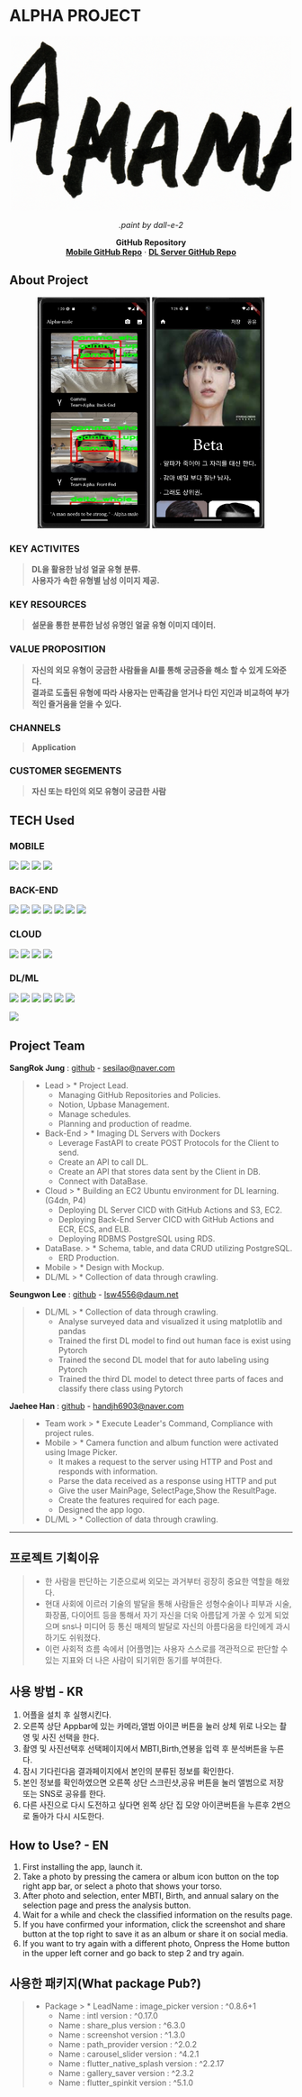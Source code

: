 
# ALPHA PROJECT
<div>
    <p align="center">
      <img src="test_img/alpha.png" width="500" height="310">
    </p>
    <p align="center">
        <em>.paint by dall-e-2</em>
    </p> 
    <p align="center">
        <strong>GitHub Repository</strong> <br>
        <a href="https://github.com/sangrokjung/alpha_male_Front"><strong> Mobile GitHub Repo</strong></a> · 
        <a href="https://github.com/sangrokjung/alpha_male_dl_server"><strong> DL Server GitHub Repo</strong></a>
    </p>
</div>



## About Project

<div>
    <p align="center">
        <img src="test_img/view_1.png" width="200" height="410">
        <img src="test_img/view_3.png" width="200" height="410">
    </p>
</div>

### KEY ACTIVITES
> **DL을 활용한 남성 얼굴 유형 분류.** <br>
> **사용자가 속한 유형별 남성 이미지 제공.**

### KEY RESOURCES
> **설문을 통한 분류한 남성 유명인 얼굴 유형 이미지 데이터.** <br>

### VALUE PROPOSITION
> **자신의 외모 유형이 궁금한 사람들을 AI를 통해 궁금증을 해소 할 수 있게 도와준다.** <br>
> **결과로 도출된 유형에 따라 사용자는 만족감을 얻거나 타인 지인과 비교하여 부가적인 즐거움을 얻을 수 있다.**

### CHANNELS
> **Application** <br>

### CUSTOMER SEGEMENTS
> **자신 또는 타인의 외모 유형이 궁금한 사람** <br>





## TECH Used

### MOBILE
<p align="left">
    <img src="https://img.shields.io/badge/androidstudio-000000?style=for-the-badge&logo=androidstudio">
    <img src="https://img.shields.io/badge/dart-000000?style=for-the-badge&logo=dart&logoColor=54ABE3">
    <img src="https://img.shields.io/badge/flutter-000000?style=for-the-badge&logo=flutter&logoColor=6DBDEB">
    <img src="https://img.shields.io/badge/github-000000?style=for-the-badge&logo=github">
</p>

### BACK-END
<p align="left">
    <img src="https://img.shields.io/badge/pycharm-000000?style=for-the-badge&logo=pycharm">
    <img src="https://img.shields.io/badge/python-000000?style=for-the-badge&logo=python">
    <img src="https://img.shields.io/badge/fastapi-000000?style=for-the-badge&logo=fastapi">
    <img src="https://img.shields.io/badge/postqresql-000000?style=for-the-badge&logo=postgresql">
    <img src="https://img.shields.io/badge/githubactions-000000?style=for-the-badge&logo=githubactions">
    <img src="https://img.shields.io/badge/docker-000000?style=for-the-badge&logo=docker">
    <img src="https://img.shields.io/badge/github-000000?style=for-the-badge&logo=github">
</p>

### CLOUD
<p align="left">
    <img src="https://img.shields.io/badge/EC2-Amazon-000000?style=for-the-badge&logo=amazonec2">
    <img src="https://img.shields.io/badge/RDS-Amazon-000000?style=for-the-badge&logo=amazonrds">
    <img src="https://img.shields.io/badge/ECS-Amazon-000000?style=for-the-badge&logo=amazonecs">
    <img src="https://img.shields.io/badge/S3-Amazon-000000?style=for-the-badge&logo=amazons3">
</p>

### DL/ML
<p align="left">
    <img src="https://img.shields.io/badge/jupyter-000000?style=for-the-badge&logo=jupyter">
    <img src="https://img.shields.io/badge/python-000000?style=for-the-badge&logo=python">
    <img src="https://img.shields.io/badge/Pytorch-000000?style=for-the-badge&logo=pytorch">
    <img src="https://img.shields.io/badge/numpy-000000?style=for-the-badge&logo=numpy&logoColor=5174C3">
    <img src="https://img.shields.io/badge/pandas-000000?style=for-the-badge&logo=pandas&logoColor=A0BCDF">
    <img src="https://img.shields.io/badge/opencv-000000?style=for-the-badge&logo=opencv">
    </p><img src="https://img.shields.io/badge/github-000000?style=for-the-badge&logo=github">





## Project Team



**SangRok Jung** : <a href="https://github.com/sangrokjung" target="_blank">github</a> - sesilao@naver.com
> * Lead
    >   * Project Lead.
>   * Managing GitHub Repositories and Policies.
>   * Notion, Upbase Management.
>   * Manage schedules.
>   * Planning and production of readme.
> * Back-End
    >   * Imaging DL Servers with Dockers
>   * Leverage FastAPI to create POST Protocols for the Client to send.
>   * Create an API to call DL.
>   * Create an API that stores data sent by the Client in DB.
>   * Connect with DataBase.
> * Cloud
    >   * Building an EC2 Ubuntu environment for DL learning. (G4dn, P4)
>   * Deploying DL Server CICD with GitHub Actions and S3, EC2.
>   * Deploying Back-End Server CICD with GitHub Actions and ECR, ECS, and ELB.
>   * Deploying RDBMS PostgreSQL using RDS.
> * DataBase.
    >   *  Schema, table, and data CRUD utilizing PostgreSQL.
>   *  ERD Production.
> * Mobile
    >   * Design with Mockup.
> * DL/ML
    >   * Collection of data through crawling.




**Seungwon Lee** : <a href="https://github.com/diet-teacher" target="_blank">github</a> - lsw4556@daum.net
> * DL/ML
    >   * Collection of data through crawling.
>   * Analyse surveyed data and visualized it using matplotlib and pandas
>   * Trained the first DL model to find out human face is exist using Pytorch
>   * Trained the second DL model that for auto labeling using Pytorch
>   * Trained the third DL model to detect three parts of faces and classify there class using Pytorch

**Jaehee Han** : <a href="https://github.com/82Hardy-J" target="_blank">github</a> - handjh6903@naver.com
> * Team work
    >   * Execute Leader's Command, Compliance with project rules.
> * Mobile
    >   * Camera function and album function were activated using Image Picker.
>   * It makes a request to the server using HTTP and Post and responds with information.
>   * Parse the data received as a response using HTTP and put
>   * Give the user MainPage, SelectPage,Show the ResultPage.
>   * Create the features required for each page.
>   * Designed the app logo.
> * DL/ML
    >   * Collection of data through crawling.



---

## 프로젝트 기획이유
>   * 한 사람을 판단하는 기준으로써 외모는 과거부터 굉장히 중요한 역할을 해왔다.
>   * 현대 사회에 이르러 기술의 발달을 통해 사람들은 성형수술이나 피부과 시술, 화장품, 다이어트 등을 통해서 자기 자신을 더욱 아름답게 가꿀 수 있게 되었으며 sns나 미디어 등 통신 매체의 발달로 자신의 아름다움을 타인에게 과시하기도 쉬워졌다.
>   * 이런 사회적 흐름 속에서 [어플명]는 사용자 스스로를 객관적으로 판단할 수 있는 지표와 더 나은 사람이 되기위한 동기를 부여한다.
 


## 사용 방법   - KR
1. 어플을 설치 후 실행시킨다.
2. 오른쪽 상단 Appbar에 있는 카메라,앨범 아이콘 버튼을 눌러 상체 위로 나오는 촬영 및 사진 선택을 한다.
3. 촬영 및 사진선택후 선택페이지에서 MBTI,Birth,연봉을 입력 후 분석버튼을 누른다.
4. 잠시 기다린다음 결과페이지에서 본인의 분류된 정보를 확인한다.
5. 본인 정보를 확인하였으면 오른쪽 상단 스크린샷,공유 버튼을 눌러 앨범으로 저장 또는 SNS로 공유를 한다.
6. 다른 사진으로 다시 도전하고 싶다면 왼쪽 상단 집 모양 아이콘버튼을 누른후 2번으로 돌아가 다시 시도한다.

## How to Use? - EN
1. First installing the app, launch it.
2. Take a photo by pressing the camera or album icon button on the top right app bar, or select a photo that shows your torso.
3. After photo and selection, enter MBTI, Birth, and annual salary on the selection page and press the analysis button.
4. Wait for a while and check the classified information on the results page.
5. If you have confirmed your information, click the screenshot and share button at the top right to save it as an album or share it on social media.
6. If you want to try again with a different photo, Onpress the Home button in the upper left corner and go back to step 2 and try again.

## 사용한 패키지(What package Pub?)
> * Package
    >   * LeadName : image_picker            version : ^0.8.6+1
>   * Name : intl                    version : ^0.17.0
>   * Name : share_plus              version : ^6.3.0
>   * Name : screenshot              version : ^1.3.0
>   * Name : path_provider           version : ^2.0.2
>   * Name : carousel_slider         version : ^4.2.1
>   * Name : flutter_native_splash   version : ^2.2.17
>   * Name : gallery_saver           version : ^2.3.2
>   * Name : flutter_spinkit         version : ^5.1.0



